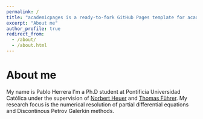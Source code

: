 ```yaml
---
permalink: /
title: "academicpages is a ready-to-fork GitHub Pages template for academic personal websites"
excerpt: "About me"
author_profile: true
redirect_from: 
  - /about/
  - /about.html
---
```


About me 
======
My name is Pablo Herrera I'm a Ph.D student at Pontificia Universidad Católica 
under the supervision of [Norbert Heuer](http://www.mat.uc.cl/~nheuer/) and 
[Thomas Führer](http://www.mat.uc.cl/~tofuhrer/). My research focus is the numerical
resolution of partial differential equations and Discontinous Petrov Galerkin methods.
